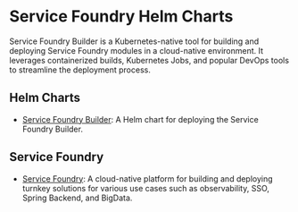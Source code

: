# Service Foundry Helm Charts

Service Foundry Builder is a Kubernetes-native tool for building and deploying Service Foundry modules in a cloud-native environment. It leverages containerized builds, Kubernetes Jobs, and popular DevOps tools to streamline the deployment process.


## Helm Charts

- [Service Foundry Builder](service-foundry-builder/README.md): A Helm chart for deploying the Service Foundry Builder.

## Service Foundry

- [Service Foundry](https://nsalexamy.github.io/service-foundry/): A cloud-native platform for building and deploying turnkey solutions for various use cases such as observability, SSO, Spring Backend, and BigData.